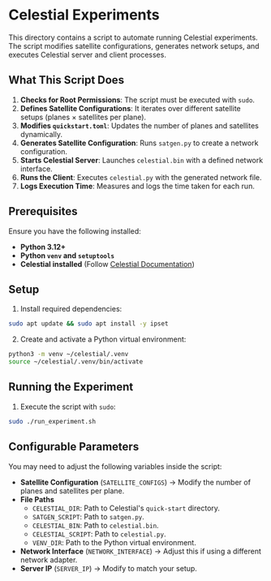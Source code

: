 # Celestial Experiments

This directory contains a script to automate running Celestial experiments. The script modifies satellite configurations, generates network setups, and executes Celestial server and client processes.

## What This Script Does

1. **Checks for Root Permissions**: The script must be executed with `sudo`.
2. **Defines Satellite Configurations**: It iterates over different satellite setups (planes × satellites per plane).
3. **Modifies `quickstart.toml`**: Updates the number of planes and satellites dynamically.
4. **Generates Satellite Configuration**: Runs `satgen.py` to create a network configuration.
5. **Starts Celestial Server**: Launches `celestial.bin` with a defined network interface.
6. **Runs the Client**: Executes `celestial.py` with the generated network file.
7. **Logs Execution Time**: Measures and logs the time taken for each run.

## Prerequisites

Ensure you have the following installed:

- **Python 3.12+**
- **Python `venv` and `setuptools`**
- **Celestial installed** (Follow [Celestial Documentation](https://openfogstack.github.io/celestial/quickstart.html))

## Setup

1. Install required dependencies:

```sh
sudo apt update && sudo apt install -y ipset
```

2. Create and activate a Python virtual environment:

```sh
python3 -m venv ~/celestial/.venv
source ~/celestial/.venv/bin/activate
```

## Running the Experiment

1. Execute the script with `sudo`:

```sh
sudo ./run_experiment.sh
```

## Configurable Parameters

You may need to adjust the following variables inside the script:

- **Satellite Configuration** (`SATELLITE_CONFIGS`) → Modify the number of planes and satellites per plane.
- **File Paths**
  - `CELESTIAL_DIR`: Path to Celestial's `quick-start` directory.
  - `SATGEN_SCRIPT`: Path to `satgen.py`.
  - `CELESTIAL_BIN`: Path to `celestial.bin`.
  - `CELESTIAL_SCRIPT`: Path to `celestial.py`.
  - `VENV_DIR`: Path to the Python virtual environment.
- **Network Interface** (`NETWORK_INTERFACE`) → Adjust this if using a different network adapter.
- **Server IP** (`SERVER_IP`) → Modify to match your setup.


